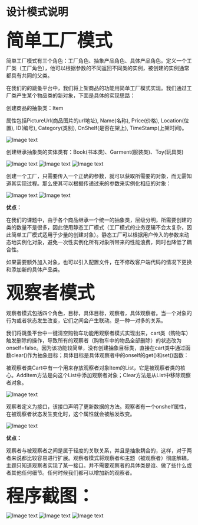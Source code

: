 # 设计模式说明

<font size=30><b> 简单工厂模式 </b></font>

简单工厂模式有三个角色：工厂角色、抽象产品角色、具体产品角色。定义一个工厂类（工厂角色），他可以根据参数的不同返回不同类的实例，被创建的实例通常都具有共同的父类。

在我们的的跳蚤平台中，我们将上架商品的功能用简单工厂模式实现。我们通过工厂类产生某个物品类的新对象，下面是具体的实现思路：

创建商品的抽象类：Item

属性包括PictureUrl(商品图片的url地址), Name(名称), Price(价格), Location(位置), ID(编号), Category(类别), OnShelf(是否在架上), TimeStamp(上架时间)。

![Image text](https://github.com/TantalizingPotato/FleaMarketOnCampus/blob/master/pics/Item_interface.png)

创建继承抽象类的实体类有：Book(书本类)、Garment(服装类)、Toy(玩具类)

![Image text](https://github.com/TantalizingPotato/FleaMarketOnCampus/blob/master/pics/Book_class.png)
![Image text](https://github.com/TantalizingPotato/FleaMarketOnCampus/blob/master/pics/Garment_class.png)
![Image text](https://github.com/TantalizingPotato/FleaMarketOnCampus/blob/master/pics/Toy_class.png)

创建一个工厂，只需要传入一个正确的参数，就可以获取所需要的对象，而无需知道其实现过程。那么使其可以根据传递过来的参数来实例化相应的对象：

![Image text](https://github.com/TantalizingPotato/FleaMarketOnCampus/blob/master/pics/ItemFactory.png)
![Image text](https://github.com/TantalizingPotato/FleaMarketOnCampus/blob/master/pics/button1_click.png)

<b>优点：</b>

在我们的课题中，由于各个商品继承一个统一的抽象类，层级分明，所需要创建的类的数量不是很多，因此使用静态工厂模式（工厂模式的业务逻辑不会太复杂，因此简单工厂模式适用于少量的创建对象）。静态工厂可以根据用户传入的参数来动态地实例化对象，避免一次性实例化所有对象所带来的性能浪费，同时也降低了耦合性。

如果需要额外加入对象，也可以引入配置文件，在不修改客户端代码的情况下更换和添加新的具体产品类。


<font size=30><b> 观察者模式 </b></font>

观察者模式包括四个角色，目标，具体目标，观察者，具体观察者。当一个对象的行为或者状态发生改变，它们之间会产生联动。是一种一对多的关系。

我们将跳蚤平台中一键清空购物车功能用观察者模式实现出来，cart类（购物车）触发删除的操作，导致所有的观察者（购物车中的物品全部删除）的状态改为onself=false。因为该功能较简单，没有创建抽象目标类，直接在cart类中通过函数clear()作为抽象目标；具体目标是具体观察者中的onself的get()和set()函数：

被观察者类Cart中有一个用来存放观察者对象Item的List，它是被观察者类的核心。AddItem方法是向这个List中添加观察者对象；Clear方法是从List中移除观察者对象。

![Image text](https://github.com/TantalizingPotato/FleaMarketOnCampus/blob/master/pics/Cart_observed.png)

观察者定义为接口，该接口声明了更新数据的方法。观察者有一个onshelf属性，在被观察者状态发生变化时，这个属性就会被触发改变。

![Image text](https://github.com/TantalizingPotato/FleaMarketOnCampus/blob/master/pics/OnShelf.png)

<b>优点：</b>

观察者与被观察者之间是属于轻度的关联关系，并且是抽象耦合的，这样，对于两者来说都比较容易进行扩展。观察者模式将观察者和主题（被观察者）彻底解耦，主题只知道观察者实现了某一接口。并不需要观察者的具体类是谁、做了些什么或者其他任何细节。任何时候我们都可以增加新的观察者。


<font size=30><b>程序截图：</b></font>

![Image text](https://github.com/TantalizingPotato/FleaMarketOnCampus/blob/master/pics/PrintScreen_1.png)
![Image text](https://github.com/TantalizingPotato/FleaMarketOnCampus/blob/master/pics/PrintScreen_2.png)
![Image text](https://github.com/TantalizingPotato/FleaMarketOnCampus/blob/master/pics/PrintScreen_3.png)

